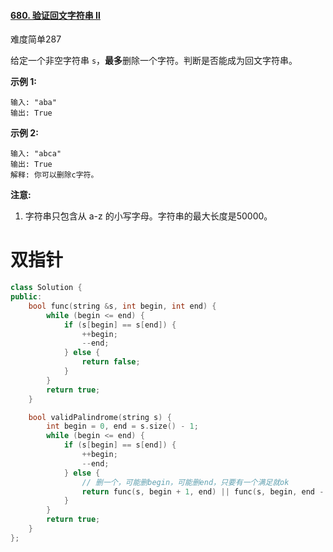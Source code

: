#### [680. 验证回文字符串 Ⅱ](https://leetcode-cn.com/problems/valid-palindrome-ii/)

难度简单287

给定一个非空字符串 `s`，**最多**删除一个字符。判断是否能成为回文字符串。

**示例 1:**

```
输入: "aba"
输出: True
```

**示例 2:**

```
输入: "abca"
输出: True
解释: 你可以删除c字符。
```

**注意:**

1. 字符串只包含从 a-z 的小写字母。字符串的最大长度是50000。





# 双指针

```c++
class Solution {
public:
    bool func(string &s, int begin, int end) {
        while (begin <= end) {
            if (s[begin] == s[end]) {
                ++begin;
                --end;
            } else {
                return false;
            }
        }
        return true;
    }

    bool validPalindrome(string s) {
        int begin = 0, end = s.size() - 1;
        while (begin <= end) {
            if (s[begin] == s[end]) {
                ++begin;
                --end;
            } else {
                // 删一个，可能删begin，可能删end，只要有一个满足就ok
                return func(s, begin + 1, end) || func(s, begin, end - 1);
            }
        }
        return true;
    }
};
```

